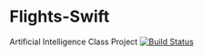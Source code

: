 # Flights-Swift
Artificial Intelligence Class Project
[![Build Status](https://travis-ci.org/Zialus/Flights-Swift.svg?branch=master)](https://travis-ci.org/Zialus/Flights-Swift)
